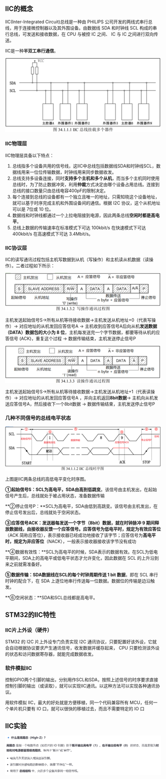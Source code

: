 ## IIC的概念

IIC(Inter-Integrated Circuit)总线是一种由 PHILIPS 公司开发的两线式串行总线，用于连接微控制器以及其外围设备。由数据线 SDA 和时钟线 SCL 构成的串行总线，可发送和接收数据，在 CPU 与被控 IC 之间、 IC 与 IC 之间进行双向传送。  

IIC是一种**半双工串行通信**。

![image-20250824161956899](./assets/image-20250824161956899.png)

### IIC物理层

IIC物理层具备以下特点：

1. 总线指多个设备共用的信号线，这IIC中总线包括数据线SDA和时钟线SCL，数据线用来一位位传输数据，时钟线用来同步数据收发。
2. 总线支持多设备连接，同时**支持多个主机和多个从机**，而当多个主机同时使用总线时，为了防止数据冲突，利用**仲裁**方式决定由哪个设备占用总线。连接到总线的接口数量只由总线电容400pF的限制决定。   
3. 每个连接到总线的设备都有一个独立且唯一的地址，只需知晓这个设备地址，就可以基于时序完成主机和外围设备间的通信。根据 I2C 协议，这个从机地址可以是 7位或 10 位。  
4. 数据线和时钟线都通过一个上拉电阻接到电源，因此两条总线**空闲时都是高电平**。
5. 总线上数据的传输速率在标准模式下可达 100kbit/s 在快速模式下可达 400kbit/s 在高速模式下可达 3.4Mbit/s。  


### IIC协议层

IIC的读写通讯过程包括主机写数据到从机（写操作）和主机读从机数据（读操作）。二者过程如下所示：

![image-20250824204336089](./assets/image-20250824204336089.png)

主机发送起始信号S->所有从机等待接收数据->主机发送从机地址+0（代表写操作）-> 对应地址的从机发回应答信号A -> 主机收到应答信号A后向从机**发送数据（DATA）数据包的大小为 8 位**，主机每发送完一个字节数据，都要等待从机的应答信号 (ACK)，重复这个过程  -> 数据传输结束，主机发送停止信号P

![image-20250824204355156](./assets/image-20250824204355156.png)

主机发送起始信号S->所有从机等待接收数据->主机发送从机地址+1（代表读操作）-> 对应地址的从机发回应答信号A ，并向主机返回**8bit数据**-> 主机向从机发送应答信号A，然后接收下一个8bit数据 -> 数据传输结束，主机发送停止信号P

### 几种不同信号的总线电平状态

![image-20250824205845811](./assets/image-20250824205845811.png)

上图是IIC两条总线的高低电平变化时序图。

**①起始信号S：**SCL为高电平，SDA由高到低**跳变**。该信号由主机发出，在起始信号产生后，总线就处于被占用状态，准备数据传输  

**②停止信号P：**SCL为高电平，SDA由低到高跳变。该信号由主机发出，在停止信号发出后，总线就处于空闲状态。  

**③应答信号ACK：**发送器每发送一个字节（8bit）数据，就在时钟脉冲 9 期间释放数据线，由接收器反馈一个应答信号。应答信号为**低电平时，规定为有效应答位**（ACK 简称应答位），表示接收器已经成功地接收了该字节；应答信号为**高电平时，规定为非应答位**（NACK），一般表示接收器接收该字节没有成功  

**④数据有效性：**SCL为高电平的时候，SDA表示的数据有效。在SCL为低电平期间，SDA上的高电平或低电平状态才允许变化，因此数据在 SCL 的上升沿到来之前就需准备好。  

**⑤数据传输：SDA数据线在SCL的每个时钟周期传送 1 bit 数据**，即在 SCL 串行时钟的配合下，在 SDA 上逐位地串行传送每一位数据。数据位的传输是边沿触发。  

**⑥空闲状态：**SDA和SCL总线都是高电平。

## STM32的IIC特性

### IIC片上外设（硬件）

STM32 的 I2C 片上外设专门负责实现 I2C 通讯协议，只要配置好该外设，它就会自动根据协议要求产生通讯信号，收发数据并缓存起来， CPU 只要检测该外设的状态和访问数据寄存器，就能完成数据收发。  

### 软件模拟IIC

控制GPIO两个引脚的输出，分别用作SCL和SDA，按照上述信号的时序要求直接控制引脚的输出（或读取），就可以实现IIC通讯。以这种方法可以实现各种通讯协议。

用软件模拟 IIC，最大的好处就是方便移植，同一个代码兼容所有 MCU，任何一个单片机只要有 IO 口，就可以很快的移植过去，而且不需要特定的 IO 口  



## IIC实验









![image-20250821193916048](./assets/image-20250821193916048.png)